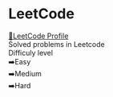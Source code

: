 # LeetCode
[:link:LeetCode Profile](https://leetcode.com/20MH1A04I2/) <br>
Solved problems in Leetcode <br>
Difficuly level <br>
:arrow_right:Easy <br>
:arrow_right:Medium <br>
:arrow_right:Hard <br>

